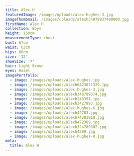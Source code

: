 ```yaml
---
title: Alex H
featuredImage: /images/uploads/alex-hughes-3.jpg
imageThumbnail: /images/uploads/alexh34878937400000.jpg
firstName: Alex H
collection: Boys
height: 150cm
measurementType: chest
bust: 67cm
waist: 63cm
hips: 80cm
size: '12'
shoeSize: '7'
hair: Light Brown
eyes: Hazel
imagePortfolio:
  - image: /images/uploads/alex-hughes.jpg
  - image: /images/uploads/alexh6423871329.jpg
  - image: /images/uploads/alex-hughes-3.jpg
  - image: /images/uploads/alexh348789374.jpg
  - image: /images/uploads/alexh248391.jpg
  - image: /images/uploads/alexh3427893.jpg
  - image: /images/uploads/alex-hughes-6.jpg
  - image: /images/uploads/alexh42783.jpg
  - image: /images/uploads/alexh74283910.jpg
  - image: /images/uploads/alexh472389.jpg
  - image: /images/uploads/alexh324789302.jpg
  - image: /images/uploads/alexh4289.jpg
  - image: /images/uploads/alex-hughes-8.jpg
meta:
  title: Alex H
---
```


